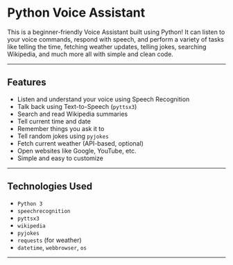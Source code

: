 # Python Voice Assistant 

This is a beginner-friendly Voice Assistant built using Python! It can listen to your voice commands, respond with speech, and perform a variety of tasks like telling the time, fetching weather updates, telling jokes, searching Wikipedia, and much more all with simple and clean code.

---

## Features

- Listen and understand your voice using Speech Recognition
- Talk back using Text-to-Speech (`pyttsx3`)
- Search and read Wikipedia summaries
- Tell current time and date
- Remember things you ask it to
- Tell random jokes using `pyjokes`
- Fetch current weather (API-based, optional)
- Open websites like Google, YouTube, etc.
- Simple and easy to customize

---

## Technologies Used

- `Python 3`
- `speechrecognition`
- `pyttsx3`
- `wikipedia`
- `pyjokes`
- `requests` (for weather)
- `datetime`, `webbrowser`, `os`

---

